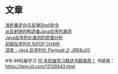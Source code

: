 # 文章
[浅析重定向与反弹Shell命令](http://www.freebuf.com/articles/system/153986.html)  
[从反射链的构造看Java反序列漏洞](http://www.freebuf.com/news/150872.html)  
[Java反序列化漏洞的原理分析](http://www.freebuf.com/vuls/170344.html)  
[初探反序列化与POP CHAIN](http://www.freebuf.com/column/154530.html)  
[深度 - Java 反序列化 Payload 之 JRE8u20](https://paper.seebug.org/456/)


#书
##机器学习
[10 本机器学习精选书籍推荐！](https://zhuanlan.zhihu.com/p/28115739)
书链接：https://item.jd.com/12128543.html
